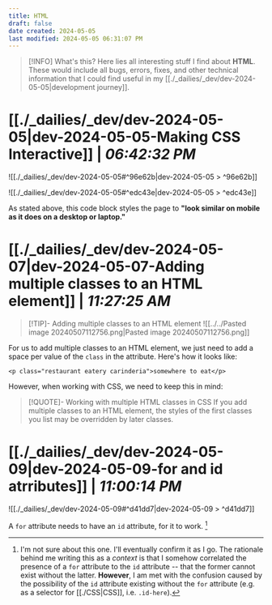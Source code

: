```yaml
---
title: HTML
draft: false
date created: 2024-05-05
last modified: 2024-05-05 06:31:07 PM
---
```



> [!INFO] What's this?
> Here lies all interesting stuff I find about **HTML**. These would include all bugs, errors, fixes, and other technical information that I could find useful in my [[./_dailies/_dev/dev-2024-05-05|development journey]].

# **[[./_dailies/_dev/dev-2024-05-05|dev-2024-05-05-Making CSS Interactive]]** | *06:42:32 PM*

![[./_dailies/_dev/dev-2024-05-05#^96e62b|dev-2024-05-05 > ^96e62b]]

![[./_dailies/_dev/dev-2024-05-05#^edc43e|dev-2024-05-05 > ^edc43e]]

As stated above, this code block styles the page to **"look similar on mobile as it does on a desktop or laptop."**

# **[[./_dailies/_dev/dev-2024-05-07|dev-2024-05-07-Adding multiple classes to an HTML element]]** | *11:27:25 AM*

>[!TIP]- Adding multiple classes to an HTML element
>![[../../Pasted image 20240507112756.png|Pasted image 20240507112756.png]]

For us to add multiple classes to an HTML element, we just need to add a space per value of the `class` in the attribute. Here's how it looks like:

```
<p class="restaurant eatery carinderia">somewhere to eat</p>
```

However, when working with CSS, we need to keep this in mind:

>[!QUOTE]- Working with multiple HTML classes in CSS
>If you add multiple classes to an HTML element, the styles of the first classes you list may be overridden by later classes.

# **[[./_dailies/_dev/dev-2024-05-09|dev-2024-05-09-for and id atrributes]]** | *11:00:14 PM*

![[./_dailies/_dev/dev-2024-05-09#^d41dd7|dev-2024-05-09 > ^d41dd7]]

A `for` attribute needs to have an `id` attribute, for it to work. [^1]

[^1]: I'm not sure about this one. I'll eventually confirm it as I go. The rationale behind me writing this as a *context* is that I somehow correlated the presence of a `for` attribute to the `id` attribute -- that the former cannot exist without the latter. **However**, I am met with the confusion caused by the possibility of the `id` attribute existing without the `for` attribute (e.g. as a selector for [[./CSS|CSS]], i.e. `.id-here`).